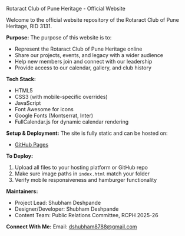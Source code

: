 Rotaract Club of Pune Heritage - Official Website

Welcome to the official website repository of the Rotaract Club of Pune Heritage, RID 3131.

**Purpose:**
The purpose of this website is to:
- Represent the Rotaract Club of Pune Heritage online
- Share our projects, events, and legacy with a wider audience
- Help new members join and connect with our leadership
- Provide access to our calendar, gallery, and club history

**Tech Stack:**
- HTML5
- CSS3 (with mobile-specific overrides)
- JavaScript
- Font Awesome for icons
- Google Fonts (Montserrat, Inter)
- FullCalendar.js for dynamic calendar rendering

**Setup & Deployment:**
The site is fully static and can be hosted on:
- [GitHub Pages](https://pages.github.com/)

**To Deploy:**
1. Upload all files to your hosting platform or GitHub repo
2. Make sure image paths in `index.html` match your folder
3. Verify mobile responsiveness and hamburger functionality

**Maintainers:**
- Project Lead: Shubham Deshpande  
- Designer/Developer: Shubham Deshpande
- Content Team: Public Relations Committee, RCPH 2025-26

**Connect With Me:**
Email: dshubham8788@gmail.com 

